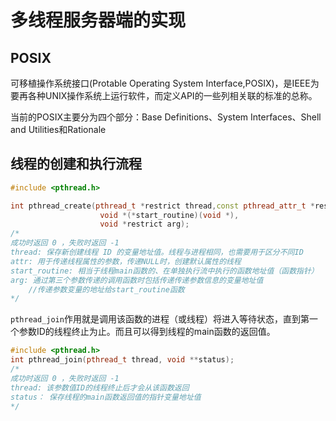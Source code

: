 <!--
 * @Author: your name
 * @Date: 2021-09-24 13:42:09
 * @LastEditTime: 2021-09-24 16:02:27
 * @LastEditors: Please set LastEditors
 * @Description: In User Settings Edit
 * @FilePath: /workspace/Studynote/网络开发笔记·/第十八章-多线程服务器端的实现.md
-->
# 多线程服务器端的实现

## POSIX

可移植操作系统接口(Protable Operating System Interface,POSIX)，是IEEE为要再各种UNIX操作系统上运行软件，而定义API的一些列相关联的标准的总称。

当前的POSIX主要分为四个部分：Base Definitions、System Interfaces、Shell and Utilities和Rationale

## 线程的创建和执行流程

```cpp
#include <pthread.h>

int pthread_create(pthread_t *restrict thread,const pthread_attr_t *restrict attr,
                    void *(*start_routine)(void *),
                    void *restrict arg);
/*
成功时返回 0 ，失败时返回 -1
thread: 保存新创建线程 ID 的变量地址值。线程与进程相同，也需要用于区分不同ID
attr: 用于传递线程属性的参数，传递NULL时，创建默认属性的线程
start_routine: 相当于线程main函数的、在单独执行流中执行的函数地址值（函数指针）
arg: 通过第三个参数传递的调用函数时包括传递传递参数信息的变量地址值
    //传递参数变量的地址给start_routine函数
*/
```

``pthread_join``作用就是调用该函数的进程（或线程）将进入等待状态，直到第一个参数ID的线程终止为止。而且可以得到线程的main函数的返回值。

```cpp
#include <pthread.h>
int pthread_join(pthread_t thread, void **status);
/*
成功时返回 0 ，失败时返回 -1
thread: 该参数值ID的线程终止后才会从该函数返回
status： 保存线程的main函数返回值的指针变量地址值
*/
```